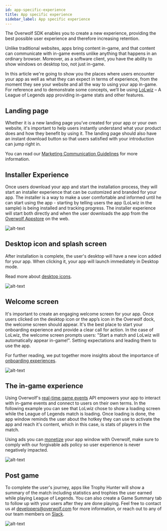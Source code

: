 ```yaml
---
id: app-specific-experience
title: App specific experience
sidebar_label: App specific experience
---
```



The Overwolf SDK enables you to create a new experience, providing the best possible user experience and therefore increasing retention.

Unlike traditional websites, apps bring content in-game, and that content can communicate with in-game events unlike anything that happens in an ordinary browser. Moreover, as a software client, you have the ability to show windows on desktop too, not just in-game.

In this article we're going to show you the places where users encounter your app as well as what they can expect in terms of experience, from the moment they see your website and all the way to using your app in-game. For reference and to demonstrate some concepts, we’ll be using [LoLwiz](https://www.overwolf.com/app/LoLwiz) – A League of Legends app providing in-game stats and other features.

## Landing page

Whether it is a new landing page you’ve created for your app or your own website, it's important to help users instantly understand what your product does and how they benefit by using it. The landing page should also have an instant download button so that users satisfied with your introduction can jump right in.

You can read our [Marketing Communication Guidelines](communication-guidelines) for more information.

## Installer Experience

Once users download your app and start the installation process, they will start an installer experience that can be customized and branded for your app. The installer is a way to make a user comfortable and informed until he can start using the app - starting by telling users the app (LoLwiz in the sample) is being installed and tracking progress. The installer experience will start both directly and when the user downloads the app from the [Overwolf Appstore](https://www.overwolf.com/) on the web.

![alt-text](assets/app-specific-experience/lolwiz-installer-1.jpg)


## Desktop icon and splash screen

After installation is complete, the user's desktop will have a new icon added for your app. When clicking it, your app will launch immediately in Desktop mode.

Read more about [desktop icons](../start/submit-your-app-to-the-store).

![alt-text](assets/app-specific-experience/desktop-icon-and-splash-screen.jpg)

## Welcome screen

It's important to create an engaging welcome screen for your app. Once users clicked on the desktop icon or the app’s icon in the Overwolf dock, the welcome screen should appear. It's the best place to start your onboarding experience and provide a clear call for action. In the case of LoLwiz, the welcome screen prompts users: "Start a match and LoLwiz will automatically appear in-game!". Setting expectations and leading them to use the app.

For further reading, we put together more insights about the importance of [onboarding experiences](https://medium.com/overwolf-developers/apps-ftue-best-practices-670dd4fb2b10).

![alt-text](assets/app-specific-experience/lolwiz-home.jpg)


## The in-game experience

Using Overwolf's [real-time game events](../api/overwolf-games-events) API empowers your app to interact with in-game events and connect to users on their own terms. In the following example you can see that LoLwiz chose to show a loading screen while the League of Legends match is loading. Once loading is done, the app window reminds the user about the hotkey they can use to activate the app and reach it's content, which in this case, is stats of players in the match.

Using ads you can [monetize](../start/monetization-overview) your app window with Overwolf, make sure to comply with our forgivable ads policy so user experience is never negatively impacted.

![alt-text](assets/app-specific-experience/lolwiz-stats.jpg)


## Post game

To complete the user's journey, apps like Trophy Hunter will show a summary of the match including statistics and trophies the user earned while playing League of Legends. You can also create a Game Summary tab to follow up with your users after they are done playing. Feel free to contact us at developers@overwolf.com for more information, or reach out to any of our team members on [Slack](https://overwolfdevs.slack.com).

![alt-text](assets/app-specific-experience/trophy-hunter-post-game.jpg)
